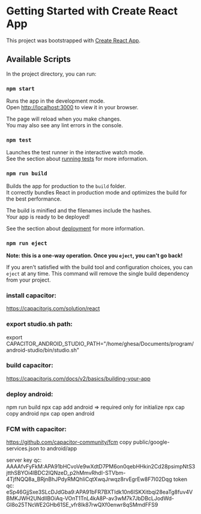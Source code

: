 # Getting Started with Create React App

This project was bootstrapped with [Create React App](https://github.com/facebook/create-react-app).

## Available Scripts

In the project directory, you can run:

### `npm start`

Runs the app in the development mode.\
Open [http://localhost:3000](http://localhost:3000) to view it in your browser.

The page will reload when you make changes.\
You may also see any lint errors in the console.

### `npm test`

Launches the test runner in the interactive watch mode.\
See the section about [running tests](https://facebook.github.io/create-react-app/docs/running-tests) for more information.

### `npm run build`

Builds the app for production to the `build` folder.\
It correctly bundles React in production mode and optimizes the build for the best performance.

The build is minified and the filenames include the hashes.\
Your app is ready to be deployed!

See the section about [deployment](https://facebook.github.io/create-react-app/docs/deployment) for more information.

### `npm run eject`

**Note: this is a one-way operation. Once you `eject`, you can't go back!**

If you aren't satisfied with the build tool and configuration choices, you can `eject` at any time. This command will remove the single build dependency from your project.

### install capacitor:
https://capacitorjs.com/solution/react

### export studio.sh path:
export CAPACITOR_ANDROID_STUDIO_PATH="/home/ghesa/Documents/program/android-studio/bin/studio.sh"

### build capacitor:
https://capacitorjs.com/docs/v2/basics/building-your-app

### deploy android:
npm run build
npx cap add android => required only for initialize
npx cap copy android
npx cap open android

### FCM with capacitor:
https://github.com/capacitor-community/fcm
copy public/google-services.json to android/app

server key qc: AAAAfvFyFkM:APA91bHCvoVe9wXdtD7PM6on0qebHHkin2Cd28psimpNtS3jtthSBYOi4lBDC2lQNzeD_p2hMmvRhdI-STVbm-4TjfNQQ8a_BRjnBhJPdyRMQhIiCqtXwqJrwqz8rvEgrEw8F7I02Dqg
token qc:
eSp46GjjSxe3SLcDJdGba9:APA91bFR7BXTIdk10n6ISKXitbqi28eaTg8fuv4VBMKJWH2UNdlIBOiAq-VOnT1TnL4kA8P-av3wM7k7JbDBcLJodWd-GI8o25TNcWE2GHb61SE_vfr8Ik87rwQXf0enwr8qSMmdFFS9

